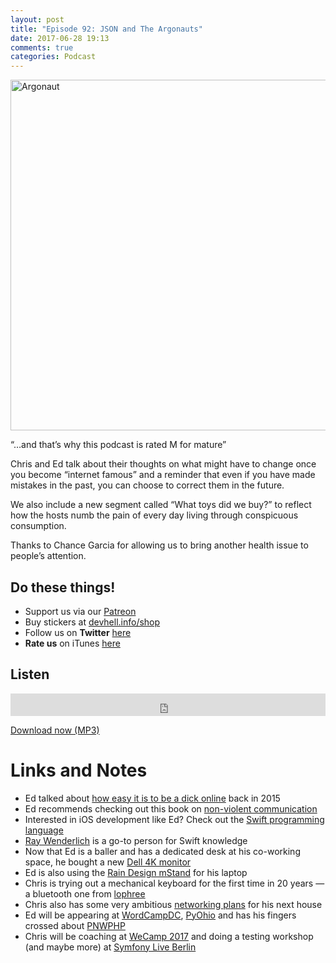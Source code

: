 ```yaml
---
layout: post
title: "Episode 92: JSON and The Argonauts"
date: 2017-06-28 19:13
comments: true
categories: Podcast
---
```

<p><a data-flickr-embed="true"  href="https://www.flickr.com/photos/modernrelics/5603970047/in/photolist-9xcP4e-5pdqpV-7Ksmmy-3M1DGc-6LgbNW-6LgaXE-6LgaGw-5dwGay-6Lgaus-qctLDh-ir51Mb-5y9vaa-5y9ti4-EDZp7Y-dGBvtK-5y9xQZ-Submaz-67Dezd-8bAVp8-on2cM-fTHk81-V7RcxT-64hXX-cVNjiY-cn2mi7-onzac9-bmox3W-ewDZhF-oDRnq3-9xgmb2-a1xxR4-532USm-4xJEi6-5aC4PW-oDRhbA-4ReCLv-gXyGX-9TCTCa-bz1XFr-rH42f-onzoC6-gXyPd-zHuZN-onzWFn-88xoir-4gxekM-gXyEf-88ABGj-oC35mf-KYNVLG" title="Argonaut"><img src="https://c1.staticflickr.com/6/5026/5603970047_24c7d648c8_z.jpg" width="640" height="561" alt="Argonaut"></a></p>

<p>&ldquo;&hellip;and that&rsquo;s why this podcast is rated M for mature&rdquo;</p>

<p>Chris and Ed talk about their thoughts on what might have to change once you
become &ldquo;internet famous&rdquo; and a reminder that even if you have made mistakes
in the past, you can choose to correct them in the future.</p>

<p>We also include a new segment called &ldquo;What toys did we buy?&rdquo; to reflect how
the hosts numb the pain of every day living through conspicuous consumption.</p>

<p>Thanks to Chance Garcia for allowing us to bring another health issue to people&rsquo;s attention.</p>

<h2>Do these things!</h2>

<ul>
<li>Support us via our <a href="https://patreon.com/devhell">Patreon</a></li>
<li>Buy stickers at <a href="http://devhell.info/shop">devhell.info/shop</a></li>
<li>Follow us on <strong>Twitter</strong> <a href="https://twitter.com/dev_hell">here</a></li>
<li><strong>Rate us</strong> on iTunes <a href="http://itunes.apple.com/us/podcast/dev-hell/id489840699">here</a></li>
</ul>


<h2>Listen</h2>

<iframe frameborder='0' height='36px' scrolling='no' seamless src='https://simplecast.com/e/74540?style=dark' width='100%'></iframe>


<p><a href="http://audio.simplecast.com/74540.mp3" rel="enclosure">Download now (MP3)</a></p>

<h1>Links and Notes</h1>

<ul>
<li>Ed talked about <a href="http://funkatron.com/posts/it's-so-easy-to-be-a-dick.html">how easy it is to be a dick online</a> back in 2015</li>
<li>Ed recommends checking out this book on <a href="https://smile.amazon.com/Nonviolent-Communication-Language-Life-Changing-Relationships/dp/189200528X/ref=sr_1_1?ie=UTF8&amp;qid=1498655783&amp;sr=8-1&amp;keywords=nonviolent+communication">non-violent communication</a></li>
<li>Interested in iOS development like Ed? Check out the <a href="https://swift.org">Swift programming language</a></li>
<li><a href="https://www.raywenerlich.com">Ray Wenderlich</a> is a go-to person for Swift knowledge</li>
<li>Now that Ed is a baller and has a dedicated desk at his co-working space, he bought a new <a href="https://smile.amazon.com/Dell-Monitor-P2415Q-24-Inch-LED-Lit/dp/B00PC9HFNY">Dell 4K monitor</a></li>
<li>Ed is also using the <a href="https://www.raindesigninc.com/mstand.html">Rain Design mStand</a> for his laptop</li>
<li>Chris is trying out a mechanical keyboard for the first time in 20 years &mdash; a bluetooth one from <a href="http://www.lofree.co/">lophree</a></li>
<li>Chris also has some very ambitious <a href="https://www.troyhunt.com/wiring-a-home-network-from-the-ground-up-with-ubiquiti/">networking plans</a> for his next house</li>
<li>Ed will be appearing at <a href="https://2017.dc.wordcamp.org/">WordCampDC</a>, <a href="https://pyohio.org/">PyOhio</a> and has his fingers crossed about <a href="http://pnwphp.com/">PNWPHP</a></li>
<li>Chris will be coaching at <a href="http://weca.mp/2017/">WeCamp 2017</a> and doing a testing workshop (and maybe more) at <a href="http://berlin2017.live.symfony.com/">Symfony Live Berlin</a></li>
</ul>